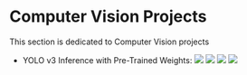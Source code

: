 # Computer Vision Projects
This section is dedicated to Computer Vision projects

- YOLO v3 Inference with Pre-Trained Weights: <img src="https://img.shields.io/badge/Language-English-D5AE22"> <img src="https://img.shields.io/badge/Last Update-28/08/2019-0A7BBC"> <img src="https://img.shields.io/badge/Status-Not Working-D7624B"> <img src="https://img.shields.io/badge/Last Test-22/06/2023-2CB037">